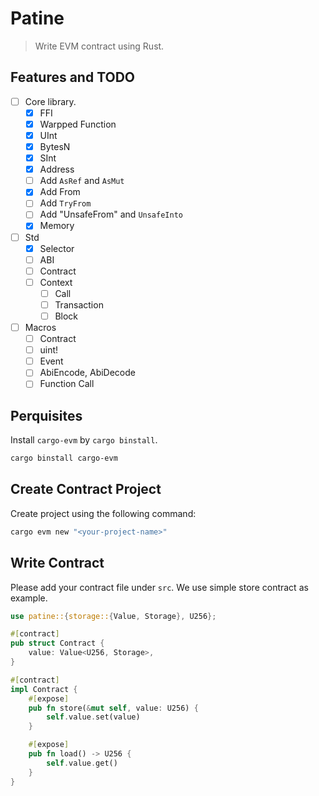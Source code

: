 # Patine

> Write EVM contract using Rust.

## Features and TODO

- [ ] Core library.
  - [X] FFI
  - [X] Warpped Function
  - [X] UInt
  - [X] BytesN
  - [X] SInt
  - [X] Address
  - [ ] Add `AsRef` and `AsMut`
  - [X] Add From
  - [ ] Add `TryFrom`
  - [ ] Add "UnsafeFrom" and `UnsafeInto`
  - [X] Memory
- [ ] Std
  - [X] Selector
  - [ ] ABI
  - [ ] Contract
  - [ ] Context
    - [ ] Call
    - [ ] Transaction
    - [ ] Block
- [ ] Macros
  - [ ] Contract
  - [ ] uint!
  - [ ] Event
  - [ ] AbiEncode, AbiDecode
  - [ ] Function Call

## Perquisites

Install `cargo-evm` by `cargo binstall`.

```bash
cargo binstall cargo-evm
```

## Create Contract Project

Create project using the following command:

```bash
cargo evm new "<your-project-name>"
```

## Write Contract

Please add your contract file under `src`. We use simple store contract as example.

```rust
use patine::{storage::{Value, Storage}, U256};

#[contract]
pub struct Contract {
    value: Value<U256, Storage>,
}

#[contract]
impl Contract {
    #[expose]
    pub fn store(&mut self, value: U256) {
        self.value.set(value)
    }

    #[expose]
    pub fn load() -> U256 {
        self.value.get()
    }
}
```
